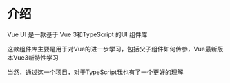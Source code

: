 # 介绍

Vue UI 是一款基于 Vue 3和TypeScript 的UI 组件库

这款组件库主要是用于对Vue的进一步学习，包括父子组件如何传参，Vue最新版本Vue3新特性学习

当然，通过这一个项目，对于TypeScript我也有了一个更好的理解
